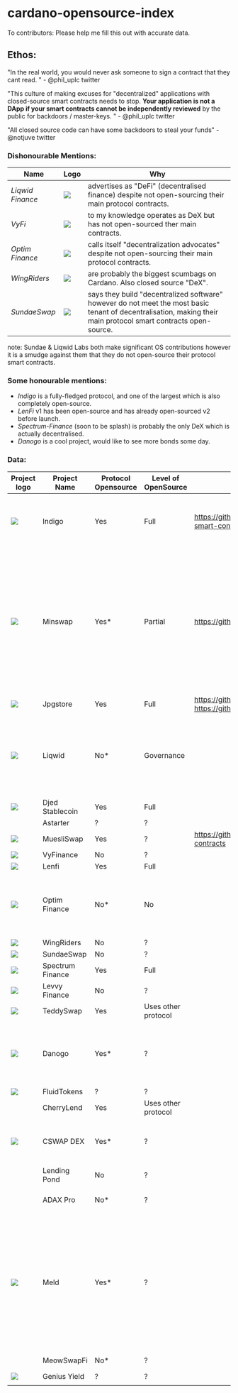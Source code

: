 # cardano-opensource-index

To contributors: Please help me fill this out with accurate data.

## Ethos:

"In the real world, you would never ask someone to sign a contract that they cant read. " - @phil_uplc twitter

"This culture of making excuses for "decentralized" applications with closed-source smart contracts needs to stop.
**Your application is not a DApp if your smart contracts cannot be independently reviewed** by the public for backdoors / master-keys. " - @phil_uplc twitter

"All closed source code can have some backdoors to steal your funds" - @notjuve twitter


### Dishonourable Mentions:
| Name | Logo | Why |
|--|--|----------|
| *Liqwid Finance* | ![](https://liqwid.finance/images/icon/logo.svg) | advertises as "DeFi" (decentralised finance) despite not open-sourcing their main protocol contracts. |
| *VyFi* | ![](https://app.vyfi.io/images/vyfi-blank-logo.png) | to my knowledge operates as DeX but has not open-sourced ther main contracts. |
| *Optim Finance* | ![](https://www.optim.finance/assets/optim.svg) | calls itself "decentralization advocates" despite not open-sourcing their main protocol contracts. |
| *WingRiders* | ![](https://pbs.twimg.com/profile_images/1612367031457792002/e4UOYgqb_400x400.png) | are probably the biggest scumbags on Cardano. Also closed source "DeX". |
| *SundaeSwap* | ![](https://pbs.twimg.com/profile_images/1573111846579617794/jftnVq8h_400x400.jpg) |  says they build "decentralized software" however do not meet the most basic tenant of decentralisation, making their main protocol smart contracts open-source.

note: Sundae & Liqwid Labs both make significant OS contributions however it is a smudge against them that they do not open-source their protocol smart contracts.

### Some honourable mentions:
- *Indigo* is a fully-fledged protocol, and one of the largest which is also completely open-source.
- *LenFi* v1 has been open-source and has already open-sourced v2 before launch.
- *Spectrum-Finance* (soon to be splash) is probably the only DeX which is actually decentralised.
- *Danogo* is a cool project, would like to see more bonds some day.


### Data:
| Project logo | Project Name       | Protocol Opensource | Level of OpenSource | Link  | *  |
|-|--------------------|---------------------|---------------------|---|---|
| ![](https://sp-ao.shortpixel.ai/client/to_webp,q_glossy,ret_img/https://indigoprotocol.io/wp-content/uploads/2022/01/Indigo-Brand-Logo-Bigger.png) | Indigo             | Yes                 | Full                | https://github.com/IndigoProtocol/indigo-smart-contracts  | disclosure: author of this document is building a competitor to Indigo  |
| ![](https://minswap.org/wp-content/uploads/2022/03/Frame-9.svg) | Minswap            | Yes*                  | Partial                 | https://github.com/CatspersCoffee/contracts  | V1 source is available, however when Wingriders found a vulnerability they were allegedly blackmailed and closed their source. Most recent, corrected contracts I can not find.  |
| ![](https://static.jpgstoreapis.com/icons/jpg-logo-season2-dark.svg) | Jpgstore | Yes | Full | https://github.com/jpg-store/contract-v2 https://github.com/jpg-store/contracts-v3 | |
| ![](https://liqwid.finance/images/icon/logo.svg) | Liqwid             | No*                  | Governance          |   | *Liqwid has opensourced various other components but have not opensourced their main smart contracts.  |
| ![](https://djed.xyz/static/media/logo.de09f990f1a0b5bc8000.svg) | Djed Stablecoin    | Yes                 | Full                |   |   |
| | Astarter           | ?                   | ?                   |   |   |
| ![](https://muesliswap.com/static/media/muesliswap.86e5affdd1cbde9ed769.webp) | MuesliSwap         | Yes                   | ?                   |  https://github.com/lenfiLabs/lenfi-smart-contracts |   |
| ![](https://app.vyfi.io/images/vyfi-blank-logo.png) | VyFinance          | No                   | ?                   |   |   |
| ![](https://lenfi.io/_next/image?url=%2F_next%2Fstatic%2Fmedia%2FNavbarLogo.5a744377.svg&w=384&q=75) | Lenfi              | Yes                 | Full                |   |   |
| ![](https://www.optim.finance/assets/optim.svg) | Optim Finance      | No*                   | No                   |   | *their team in principle support OS but can't OS right now for whatever reasons  |
| ![](https://pbs.twimg.com/profile_images/1612367031457792002/e4UOYgqb_400x400.png) | WingRiders         | No                   | ?                   |   |   |
| ![](https://pbs.twimg.com/profile_images/1573111846579617794/jftnVq8h_400x400.jpg) | SundaeSwap         | No                   | ?                   |   |   |
| ![](https://pbs.twimg.com/profile_images/1636004217843220480/ly0W1Ixq_400x400.jpg) | Spectrum Finance   | Yes                 | Full                |   |   |
| ![](https://pbs.twimg.com/profile_images/1696890987056955394/v27tlEe9_400x400.jpg) | Levvy Finance      | No                   | ?                   |   |   |
| ![](https://pbs.twimg.com/profile_images/1718987221251108864/TNsoOzrQ_400x400.jpg) | TeddySwap          | Yes                 | Uses other protocol |   |   |
| ![](https://lh3.googleusercontent.com/RkL4Flyc1_nGqSst5uMhSgsnmHwDPwYkBENESu9q0k5T-nO3JMgfAJGk-hTFIIySEavcS6LqgKtrBXJxhLM_D3VlIUGKhm6W=w160-rw) | Danogo             | Yes*                   | ?                   |   | * ironic that an optim-derived product is opensource but optim isn't  |
| ![](https://fluidtokens.com/static/media/logo.461d3a250fd296c5e61ed5cafb27c7a6.svg) | FluidTokens        | ?                   | ?                   |   |   |
|  | CherryLend         | Yes                 | Uses other protocol |   |   |
| ![](https://www.cswap.info/static/media/green-logo.3e2de991.svg)  | CSWAP DEX          | Yes*                   | ?                   |   | * Allegedly opensource but I cannot find the repository  |
| | Lending Pond       | No                   | ?                   |   |   |
| | ADAX Pro           | No*                   | ?                   |   |  *project is seemingly dead |
| ![](https://3964467418-files.gitbook.io/~/files/v0/b/gitbook-x-prod.appspot.com/o/spaces%2F-M_oxWvdScPMaJMzf8V0%2Fuploads%2FfElZZkA6893vtZLN9Eqo%2FMELD_gitbook_newlogo-01.png?alt=media&token=dffd7f40-053b-481c-8a55-1f2dc45a34e6) | Meld               | Yes*                   | ?                   |   |  *opensource in spite of not being deployed. They might not have a commitment to Cardano but they have done better than every closed source project on this list.  |
| | MeowSwapFi         | No*                   | ?                   |   | *Seemingly dead  |
|  ![](https://www.geniusyield.co/css/img/logo-new.png)  | Genius Yield       | ?                   | ?                   |   |   |
| |                    |                     |                     |   |   |
